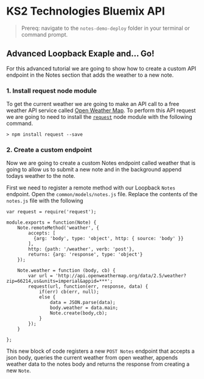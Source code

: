 # KS2 Technologies Bluemix API

> Prereq: navigate to the `notes-demo-deploy` folder in your terminal or command prompt.

## Advanced Loopback Exaple and... Go!
For this advanced tutorial we are going to show how to create a custom API endpoint in the Notes section that adds the weather to a new note.

### 1. Install request node module
To get the current weather we are going to make an API call to a free weather API service called [Open Weather Map](https://openweathermap.org). To perform this API request we are going to need to install the [`request`](https://www.npmjs.com/package/request) node module with the following command.

```
> npm install request --save
```

### 2. Create a custom endpoint
Now we are going to create a custom Notes endpoint called weather that is going to allow us to submit a new note and in the background append todays weather to the note. 

First we need to register a remote method with our Loopback `Notes` endpoint. Open the `common/models/notes.js` file. Replace the contents of the `notes.js` file with the following

```
var request = require('request');

module.exports = function(Note) {
	Note.remoteMethod('weather', {
		accepts: [
	      {arg: 'body', type: 'object', http: { source: 'body' }}
	    ],
	    http: {path: '/weather', verb: 'post'},
	    returns: {arg: 'response', type: 'object'}
	});
	
	Note.weather = function (body, cb) {
		var url = 'http://api.openweathermap.org/data/2.5/weather?zip=66214,us&units=imperial&appid=***';
		request(url, function(err, response, data) {
			if(err) cb(err, null);
			else {
				data = JSON.parse(data);
				body.weather = data.main;
				Note.create(body,cb);
			}
		});
	}

};
```
This new block of code registers a new `POST Notes` endpoint that accepts a json body, queries the current weather from open weather, appends weather data to the notes body and returns the response from creating a new `Note`.
